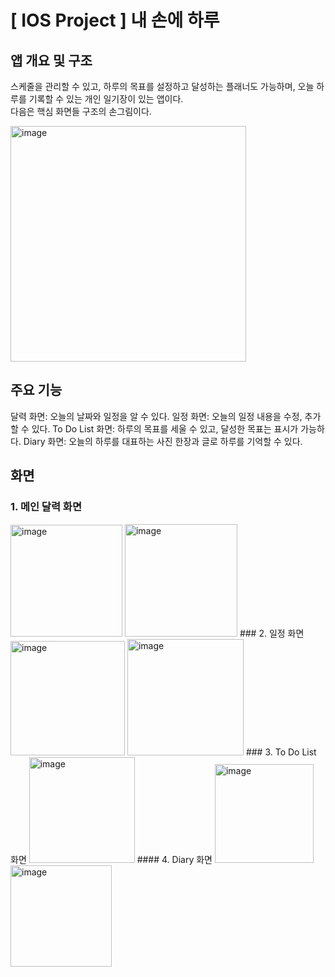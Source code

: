 # [ IOS Project ] 내 손에 하루

## 앱 개요 및 구조  
스케줄을 관리할 수 있고, 하루의 목표를 설정하고 달성하는 플래너도 가능하며, 오늘 하루를 기록할 수 있는 개인 일기장이 있는 앱이다.  
다음은 핵심 화면들 구조의 손그림이다.  

<img width="377" alt="image" src="https://user-images.githubusercontent.com/55376366/161412687-045f2889-8323-44bd-aa32-8b82873df1e9.png">


## 주요 기능
달력 화면: 오늘의 날짜와 일정을 알 수 있다.
일정 화면: 오늘의 일정 내용을 수정, 추가 할 수 있다.
To Do List 화면: 하루의 목표를 세울 수 있고, 달성한 목표는 표시가 가능하다.
Diary 화면: 오늘의 하루를 대표하는 사진 한장과 글로 하루를 기억할 수 있다.

## 화면 
### 1. 메인 달력 화면
<img width="179" alt="image" src="https://user-images.githubusercontent.com/55376366/161412725-10a53064-0fb9-4c16-97a1-7db15be921ca.png">
<img width="180" alt="image" src="https://user-images.githubusercontent.com/55376366/161412729-3ec7a212-2217-439d-a434-0e1bd73b4ad8.png">
### 2. 일정 화면
<img width="183" alt="image" src="https://user-images.githubusercontent.com/55376366/161412751-521cce9f-9c11-4b15-a08b-998eb8c14386.png">
<img width="186" alt="image" src="https://user-images.githubusercontent.com/55376366/161412755-23485b22-86de-4248-a457-169eaada5d96.png">
### 3. To Do List 화면  
<img width="169" alt="image" src="https://user-images.githubusercontent.com/55376366/161412790-ae48462c-b36b-417f-871e-d43c208737af.png">
#### 4. Diary 화면  
<img width="158" alt="image" src="https://user-images.githubusercontent.com/55376366/161412799-f813203f-6361-4170-9c14-39266a36e891.png">
<img width="162" alt="image" src="https://user-images.githubusercontent.com/55376366/161412805-3fef7630-6ac5-4b85-b5ce-741279f595aa.png">

